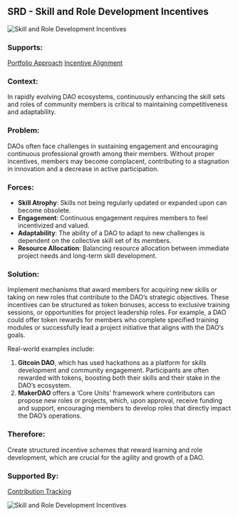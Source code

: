 ## SRD - Skill and Role Development Incentives

![Skill and Role Development Incentives](./output/illustrations/skill_and_role_development_incentives.png)

### Supports:

[Portfolio Approach](./portfolio_approach.html)
[Incentive Alignment](./incentive_alignment.html)

### Context:

In rapidly evolving DAO ecosystems, continuously enhancing the skill sets and roles of community members is critical to maintaining competitiveness and adaptability.

### Problem:

DAOs often face challenges in sustaining engagement and encouraging continuous professional growth among their members. Without proper incentives, members may become complacent, contributing to a stagnation in innovation and a decrease in active participation.

### Forces:

- **Skill Atrophy**: Skills not being regularly updated or expanded upon can become obsolete.
- **Engagement**: Continuous engagement requires members to feel incentivized and valued.
- **Adaptability**: The ability of a DAO to adapt to new challenges is dependent on the collective skill set of its members.
- **Resource Allocation**: Balancing resource allocation between immediate project needs and long-term skill development.

### Solution:

Implement mechanisms that award members for acquiring new skills or taking on new roles that contribute to the DAO’s strategic objectives. These incentives can be structured as token bonuses, access to exclusive training sessions, or opportunities for project leadership roles. For example, a DAO could offer token rewards for members who complete specified training modules or successfully lead a project initiative that aligns with the DAO’s goals.

Real-world examples include:
1. **Gitcoin DAO**, which has used hackathons as a platform for skills development and community engagement. Participants are often rewarded with tokens, boosting both their skills and their stake in the DAO’s ecosystem.
2. **MakerDAO** offers a ‘Core Units’ framework where contributors can propose new roles or projects, which, upon approval, receive funding and support, encouraging members to develop roles that directly impact the DAO’s operations.

### Therefore:

Create structured incentive schemes that reward learning and role development, which are crucial for the agility and growth of a DAO.

### Supported By:

[Contribution Tracking](./contribution_tracking.html)

![Skill and Role Development Incentives](./output/skill_and_role_development_incentives_specific_graph.png)

